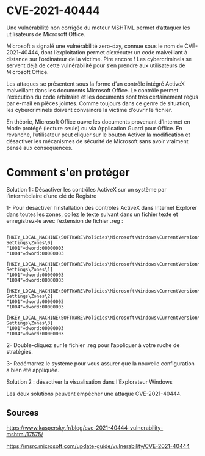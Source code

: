 # CVE-2021-40444

Une vulnérabilité non corrigée du moteur MSHTML permet d’attaquer les utilisateurs de Microsoft Office.

Microsoft a signalé une vulnérabilité zero-day, connue sous le nom de CVE-2021-40444, dont l’exploitation permet d’exécuter un code malveillant à distance 
sur l’ordinateur de la victime. Pire encore ! Les cybercriminels se servent déjà de cette vulnérabilité pour s’en prendre aux utilisateurs de Microsoft Office.

Les attaques se présentent sous la forme d’un contrôle intégré ActiveX malveillant dans les documents Microsoft Office.
Le contrôle permet l’exécution du code arbitraire et les documents sont très certainement reçus par e-mail en pièces jointes.
Comme toujours dans ce genre de situation, les cybercriminels doivent convaincre la victime d’ouvrir le fichier.

En théorie, Microsoft Office ouvre les documents provenant d’Internet en Mode protégé (lecture seule) ou via Application Guard pour Office. En revanche, l’utilisateur peut cliquer sur le bouton Activer la modification et désactiver les mécanismes de sécurité de Microsoft sans avoir vraiment pensé aux conséquences.

# Comment s'en protéger

Solution 1 : Désactiver les contrôles ActiveX sur un système par l’intermédiaire d’une clé de Registre

1- Pour désactiver l’installation des contrôles ActiveX dans Internet Explorer dans toutes les zones, collez le texte suivant dans un fichier texte et enregistrez-le avec l’extension de fichier .reg :

``` Windows Registry Editor Version 5.00

[HKEY_LOCAL_MACHINE\SOFTWARE\Policies\Microsoft\Windows\CurrentVersion\Internet Settings\Zones\0]
"1001"=dword:00000003
"1004"=dword:00000003

[HKEY_LOCAL_MACHINE\SOFTWARE\Policies\Microsoft\Windows\CurrentVersion\Internet Settings\Zones\1]
"1001"=dword:00000003
"1004"=dword:00000003

[HKEY_LOCAL_MACHINE\SOFTWARE\Policies\Microsoft\Windows\CurrentVersion\Internet Settings\Zones\2]
"1001"=dword:00000003
"1004"=dword:00000003

[HKEY_LOCAL_MACHINE\SOFTWARE\Policies\Microsoft\Windows\CurrentVersion\Internet Settings\Zones\3]
"1001"=dword:00000003
"1004"=dword:00000003
```

2- Double-cliquez sur le fichier .reg pour l’appliquer à votre ruche de stratégies.


3- Redémarrez le système pour vous assurer que la nouvelle configuration a bien été appliquée.



Solution 2 : désactiver la visualisation dans l’Explorateur Windows

Les deux solutions peuvent empêcher une attaque CVE-2021-40444.


## Sources
https://www.kaspersky.fr/blog/cve-2021-40444-vulnerability-mshtml/17575/

https://msrc.microsoft.com/update-guide/vulnerability/CVE-2021-40444
